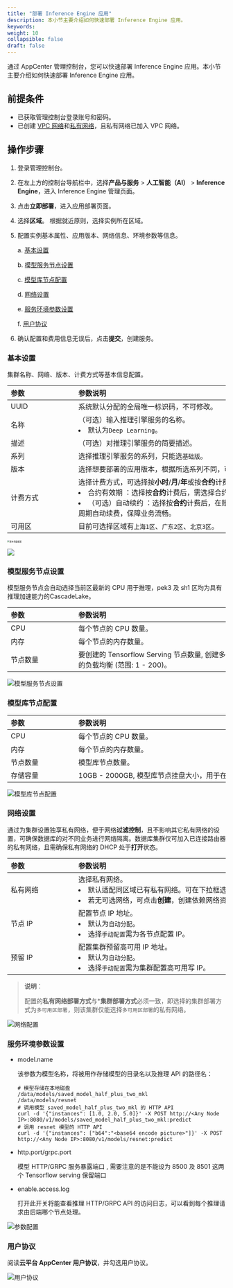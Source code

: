 ```yaml
---
title: "部署 Inference Engine 应用"
description: 本小节主要介绍如何快速部署 Inference Engine 应用。 
keywords: 
weight: 10
collapsible: false
draft: false
---
```


通过 AppCenter 管理控制台，您可以快速部署 Inference Engine 应用。本小节主要介绍如何快速部署 Inference Engine 应用。


## 前提条件

- 已获取管理控制台登录账号和密码。
- 已创建 [VPC 网络](/network/vpc/manual/vpcnet/10_create_vpc/)和[私有网络](/network/vpc/manual/vxnet/05_create_vxnet/)，且私有网络已加入 VPC 网络。

## 操作步骤

1. 登录管理控制台。

2. 在左上方的控制台导航栏中，选择**产品与服务** > **人工智能（AI）** > **Inference Engine**，进入 Inference Engine 管理页面。

3. 点击**立即部署**，进入应用部署页面。

4. 选择**区域**。
   根据就近原则，选择实例所在区域。
   
5. 配置实例基本属性、应用版本、网络信息、环境参数等信息。
   
   a. [基本设置](#基本设置)

   b. [模型服务节点设置](#模型服务节点设置)

   c. [模型库节点配置](#模型库节点配置)

   d. [网络设置](#网络设置)

   e. [服务环境参数设置](#服务环境参数设置)

   f. [用户协议](#用户协议)
   
6. 确认配置和费用信息无误后，点击**提交**，创建服务。
   

### 基本设置

集群名称、网络、版本、计费方式等基本信息配置。

| <span style="display:inline-block;width:140px">参数</span> | <span style="display:inline-block;width:520px">参数说明</span> |
| :--------------------------------------------------------- | :----------------------------------------------------------- |
| UUID                                                       | 系统默认分配的全局唯一标识码，不可修改。                     |
| 名称                                                       | （可选）输入推理引擎服务的名称。<li>默认为`Deep Learning`。  |
| 描述                                                       | （可选）对推理引擎服务的简要描述。                           |
| 系列                                                       | 选择推理引擎服务的系列，只能选`基础版`。                     |
| 版本                                                       | 选择想要部署的应用版本，根据所选系列不同，可选版本不同。     |
| 计费方式                                                   | 选择计费方式，可选择按**小时**/**月**/**年**或按**合约**计费。<li>合约有效期 ：选择按**合约**计费后，需选择合约可用周期。<li>（可选）自动续约 ：选择按**合约**计费后，在账户余额充足时，可选择周期自动续费，保障业务流畅。 |
| 可用区                                                     | 目前可选择区域有`上海1区`、`广东2区`、`北京3区`。            |

<img src="../../_images/2-deploy1.png" alt="基本参数配置" style="zoom:33%;" />

![](../../_images/2-deploy1.png)

### 模型服务节点设置

模型服务节点会自动选择当前区最新的 CPU 用于推理，pek3 及 sh1 区均为具有推理加速能力的CascadeLake。

| <span style="display:inline-block;width:140px">参数</span> | <span style="display:inline-block;width:520px">参数说明</span> |
| :--------------------------------------------------------- | :----------------------------------------------------------- |
| CPU                                                        | 每个节点的 CPU 数量。                                        |
| 内存                                                       | 每个节点的内存数量。                                         |
| 节点数量                                                   | 要创建的 Tensorflow Serving 节点数量, 创建多个可以自动进行各节点间的负载均衡 (范围: 1 - 200)。 |

![模型服务节点设置](../../_images/2-deploy2.png)

### 模型库节点配置

| <span style="display:inline-block;width:140px">参数</span> | <span style="display:inline-block;width:520px">参数说明</span> |
| :--------------------------------------------------------- | :----------------------------------------------------------- |
| CPU                                                        | 每个节点的 CPU 数量。                                        |
| 内存                                                       | 每个节点的内存数量。                                         |
| 节点数量                                                   | 模型库节点数量。                                             |
| 存储容量                                                   | 10GB - 2000GB, 模型库节点挂盘大小，用于在 Minio 中存储模型。 |

![模型库节点配置](../../_images/2-deploy3.png)

### 网络设置

通过为集群设置独享私有网络，便于网络**过滤控制**，且不影响其它私有网络的设置，可确保数据库的对不同业务进行网络隔离。数据库集群仅可加入已连接路由器的私有网络，且需确保私有网络的 DHCP 处于**打开**状态。 

|<span style="display:inline-block;width:140px">参数</span> |<span style="display:inline-block;width:520px">参数说明</span>|
|:----|:----|
|   私有网络     |  选择私有网络。<li>默认适配同区域已有私有网络。可在下拉框选择已有私有网络。<li>若无可选网络，可点击**创建**，创建依赖网络资源。  |
|   节点 IP   |  配置节点 IP 地址。<li>默认为`自动分配`。<li> 选择`手动配置`需为各节点配置 IP。  |
|   预留 IP      |   配置集群预留高可用 IP 地址。<li>默认为`自动分配`。<li>选择`手动配置`需为集群配置高可用写 IP。   |

> **说明**：
> 
> 配置的**私有网络部署方式**与***集群部署方式**必须一致，即选择的集群部署方式为`多可用区部署`，则该集群仅能选择`多可用区部署`的私有网络。

![网络配置](../../_images/2-deploy4.png)

### 服务环境参数设置

- model.name 

  该参数为模型名称，将被用作存储模型的目录名以及推理 API 的路径名：

  ```shell
  # 模型存储在本地磁盘
  /data/models/saved_model_half_plus_two_mkl
  /data/models/resnet
  # 调用模型 saved_model_half_plus_two_mkl 的 HTTP API
  curl -d '{"instances": [1.0, 2.0, 5.0]}' -X POST http://<Any Node IP>:8080/v1/models/saved_model_half_plus_two_mkl:predict
  # 调用 resnet 模型的 HTTP API
  curl -d '{"instances": ["b64":"<base64 encode picture>"]}' -X POST http://<Any Node IP>:8080/v1/models/resnet:predict 
  ```

- http.port/grpc.port

  模型 HTTP/GRPC 服务暴露端口 , 需要注意的是不能设为 8500 及 8501 这两个 Tensorflow serving 保留端口

- enable.access.log

  打开此开关将能查看推理 HTTP/GRPC API 的访问日志，可以看到每个推理请求由后端哪个节点处理。

![参数配置](../../_images/2-deploy5.png)

### 用户协议

阅读**云平台 AppCenter 用户协议**，并勾选用户协议。

![用户协议](../../_images/2-deploy6.png)
